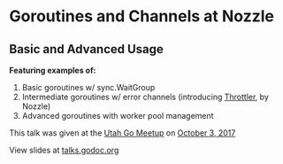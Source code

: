 # Goroutines and Channels at Nozzle

## Basic and Advanced Usage

**Featuring examples of:**

1. Basic goroutines w/ sync.WaitGroup
2. Intermediate goroutines w/ error channels (introducing [Throttler](https://github.com/nozzle/throttler), by Nozzle)
3. Advanced goroutines with worker pool management

This talk was given at the [Utah Go Meetup](https://www.meetup.com/utahgophers/) on [October 3, 2017](https://www.meetup.com/utahgophers/events/243148533/)

View slides at [talks.godoc.org](http://talks.godoc.org/github.com/josephbergevin/goroutines/goroutines_at_nozzle.slide#1)